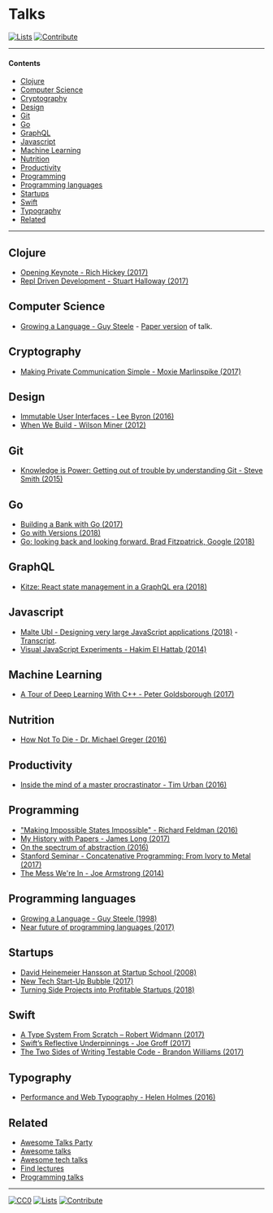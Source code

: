 # Talks

[![Lists](https://img.shields.io/badge/-more%20lists-0a0a0a.svg?style=flat&colorA=0a0a0a)](https://github.com/learn-anything/curated-lists#readme)
[![Contribute](https://img.shields.io/badge/-contribute-0a0a0a.svg?style=flat&colorA=0a0a0a)](CONTRIBUTING.md#readme)

---

#### Contents

- [Clojure](#clojure)
- [Computer Science](#computer-science)
- [Cryptography](#cryptography)
- [Design](#design)
- [Git](#git)
- [Go](#go)
- [GraphQL](#graphql)
- [Javascript](#javascript)
- [Machine Learning](#machine-learning)
- [Nutrition](#nutrition)
- [Productivity](#productivity)
- [Programming](#programming)
- [Programming languages](#programming-languages)
- [Startups](#startups)
- [Swift](#swift)
- [Typography](#typography)
- [Related](#related)

---

## Clojure

- [Opening Keynote - Rich Hickey (2017)](https://www.youtube.com/watch?v=2V1FtfBDsLU)
- [Repl Driven Development - Stuart Halloway (2017)](https://vimeo.com/223309989)

## Computer Science

- [Growing a Language - Guy Steele](https://www.youtube.com/watch?v=_ahvzDzKdB0) - [Paper version](http://www.cs.virginia.edu/%7Eevans/cs655/readings/steele.pdf) of talk.

## Cryptography

- [Making Private Communication Simple - Moxie Marlinspike (2017)](https://www.youtube.com/watch?v=kp-b8iTZqzM)

## Design

- [Immutable User Interfaces - Lee Byron (2016)](https://www.youtube.com/watch?v=pLvrZPSzHxo)
- [When We Build - Wilson Miner (2012)](https://vimeo.com/34017777)

## Git

- [Knowledge is Power: Getting out of trouble by understanding Git - Steve Smith (2015)](https://www.youtube.com/watch?v=sevc6668cQ0)

## Go

- [Building a Bank with Go (2017)](https://www.infoq.com/presentations/bank-go)
- [Go with Versions (2018)](https://www.youtube.com/watch?v=F8nrpe0XWRg)
- [Go: looking back and looking forward. Brad Fitzpatrick, Google (2018)](https://www.youtube.com/watch?v=ZCB-g2B4Y5A)

## GraphQL

- [Kitze: React state management in a GraphQL era (2018)](https://www.youtube.com/watch?v=zDgHiRuIAZ4)

## Javascript

- [Malte Ubl - Designing very large JavaScript applications (2018)](https://www.youtube.com/watch?v=ZZmUwXEiPm4) - [Transcript](https://medium.com/@cramforce/designing-very-large-javascript-applications-6e013a3291a3).
- [Visual JavaScript Experiments - Hakim El Hattab (2014)](https://www.youtube.com/watch?v=02ilIJdI5ZI)

## Machine Learning

- [A Tour of Deep Learning With C++ - Peter Goldsborough (2017)](https://www.youtube.com/watch?v=Lo1rXJdAJ7w)

## Nutrition

- [How Not To Die - Dr. Michael Greger (2016)](https://www.youtube.com/watch?v=7rNY7xKyGCQ)

## Productivity

- [Inside the mind of a master procrastinator - Tim Urban (2016)](https://www.youtube.com/watch?v=arj7oStGLkU)

## Programming

- ["Making Impossible States Impossible" - Richard Feldman (2016)](https://www.youtube.com/watch?v=IcgmSRJHu_8&feature=youtu.be)
- [My History with Papers - James Long (2017)](https://www.youtube.com/watch?v=UzE955UJUVU)
- [On the spectrum of abstraction (2016)](https://www.youtube.com/watch?v=mVVNJKv9esE)
- [Stanford Seminar - Concatenative Programming: From Ivory to Metal (2017)](https://www.youtube.com/watch?v=_IgqJr8jG8M&app=desktop)
- [The Mess We're In - Joe Armstrong (2014)](https://www.youtube.com/watch?v=lKXe3HUG2l4)

## Programming languages

- [Growing a Language - Guy Steele (1998)](https://www.youtube.com/watch?v=_ahvzDzKdB0)
- [Near future of programming languages (2017)](http://dev.stephendiehl.com/nearfuture.pdf)

## Startups

- [David Heinemeier Hansson at Startup School (2008)](https://www.youtube.com/watch?v=0CDXJ6bMkMY)
- [New Tech Start-Up Bubble (2017)](https://www.youtube.com/watch?v=G7vrCpWbmDw)
- [Turning Side Projects into Profitable Startups (2018)](https://www.youtube.com/watch?v=6reLWfFNer0)

## Swift

- [A Type System From Scratch – Robert Widmann (2017)](https://www.youtube.com/watch?v=IbjoA5xVUq0)
- [Swift’s Reflective Underpinnings - Joe Groff (2017)](https://www.skilled.io/u/swiftsummit/swift-s-reflective-underpinnings-joe-groff)
- [The Two Sides of Writing Testable Code - Brandon Williams (2017)](https://academy.realm.io/posts/try-swift-brandon-williams-writing-testable-code/)

## Typography

- [Performance and Web Typography - Helen Holmes (2016)](https://www.youtube.com/watch?v=emLfXChvVPQ)

## Related

- [Awesome Talks Party](https://awesometalks.party/)
- [Awesome talks](https://github.com/JanVanRyswyck/awesome-talks#readme)
- [Awesome tech talks](https://github.com/1and1/awesome-tech-talks#readme)
- [Find lectures](https://findlectures.com/)
- [Programming talks](https://github.com/hellerve/programming-talks#readme)

---

[![CC0](https://img.shields.io/badge/license-CC0-0a0a0a.svg?style=flat&colorA=0a0a0a)](https://creativecommons.org/publicdomain/zero/1.0/)
[![Lists](https://img.shields.io/badge/-more%20lists-0a0a0a.svg?style=flat&colorA=0a0a0a)](https://github.com/learn-anything/curated-lists#readme)
[![Contribute](https://img.shields.io/badge/-contribute-0a0a0a.svg?style=flat&colorA=0a0a0a)](CONTRIBUTING.md#readme)
